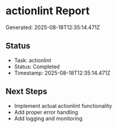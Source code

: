 # actionlint Report

Generated: 2025-08-18T12:35:14.471Z

## Status
- Task: actionlint
- Status: Completed
- Timestamp: 2025-08-18T12:35:14.471Z

## Next Steps
- Implement actual actionlint functionality
- Add proper error handling
- Add logging and monitoring
